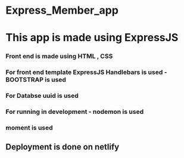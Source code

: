 # Express_Member_app   
# This app is made using ExpressJS

### Front end is made using HTML , CSS
### For front end template ExpressJS Handlebars is used - BOOTSTRAP is used

### For  Databse uuid is used 
### For running in development - nodemon is used
### moment is used

## Deployment is done on netlify
